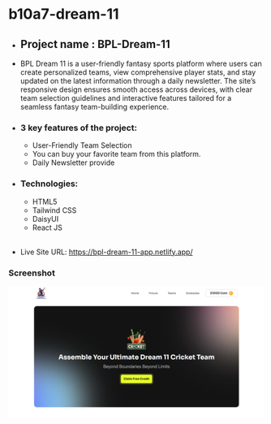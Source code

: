 # b10a7-dream-11

- <h2>Project name : BPL-Dream-11</h2>

- <p>BPL Dream 11 is a user-friendly fantasy sports platform where users can create personalized teams, view comprehensive player stats, and stay updated on the latest information through a daily newsletter. The site’s responsive design ensures smooth access across devices, with clear team selection guidelines and interactive features tailored for a seamless fantasy team-building experience.</p>

- <h3>3 key features of the project:</h3> 
    <ul>
    <li> User-Friendly Team Selection </li>
    <li> You can buy your favorite team from this platform. </li>
    <li> Daily Newsletter provide</li>
    </ul>
- <h3>Technologies:</h3> 
    <ul>
    <li> HTML5 </li>
    <li> Tailwind CSS </li>
    <li> DaisyUI </li>
    <li> React JS </li>
    </ul>

    <br/>

- Live Site URL: https://bpl-dream-11-app.netlify.app/

### Screenshot

![Website Screenshot](./src/assets/desktop.png)
